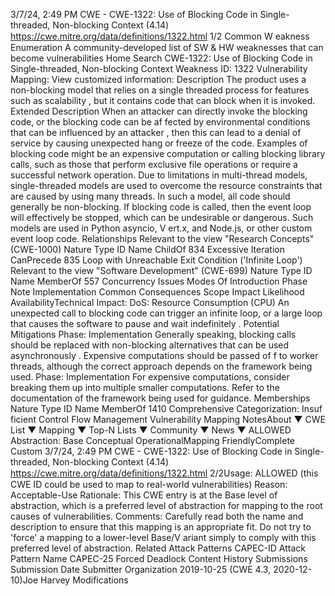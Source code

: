 3/7/24, 2:49 PM CWE - CWE-1322: Use of Blocking Code in Single-threaded, Non-blocking Context (4.14)
https://cwe.mitre.org/data/deﬁnitions/1322.html 1/2
Common W eakness Enumeration
A community-developed list of SW & HW weaknesses that can become
vulnerabilities
Home Search
CWE-1322: Use of Blocking Code in Single-threaded, Non-blocking Context
Weakness ID: 1322
Vulnerability Mapping: 
View customized information:
 Description
The product uses a non-blocking model that relies on a single threaded process for features such as scalability , but it contains code
that can block when it is invoked.
 Extended Description
When an attacker can directly invoke the blocking code, or the blocking code can be af fected by environmental conditions that can be
influenced by an attacker , then this can lead to a denial of service by causing unexpected hang or freeze of the code. Examples of
blocking code might be an expensive computation or calling blocking library calls, such as those that perform exclusive file operations
or require a successful network operation.
Due to limitations in multi-thread models, single-threaded models are used to overcome the resource constraints that are caused by
using many threads. In such a model, all code should generally be non-blocking. If blocking code is called, then the event loop will
effectively be stopped, which can be undesirable or dangerous. Such models are used in Python asyncio, V ert.x, and Node.js, or
other custom event loop code.
 Relationships
 Relevant to the view "Research Concepts" (CWE-1000)
Nature Type ID Name
ChildOf 834 Excessive Iteration
CanPrecede 835 Loop with Unreachable Exit Condition ('Infinite Loop')
 Relevant to the view "Software Development" (CWE-699)
Nature Type ID Name
MemberOf 557 Concurrency Issues
 Modes Of Introduction
Phase Note
Implementation
 Common Consequences
Scope Impact Likelihood
AvailabilityTechnical Impact: DoS: Resource Consumption (CPU)
An unexpected call to blocking code can trigger an infinite loop, or a large loop that causes the software
to pause and wait indefinitely .
 Potential Mitigations
Phase: Implementation
Generally speaking, blocking calls should be replaced with non-blocking alternatives that can be used asynchronously .
Expensive computations should be passed of f to worker threads, although the correct approach depends on the framework
being used.
Phase: Implementation
For expensive computations, consider breaking them up into multiple smaller computations. Refer to the documentation of the
framework being used for guidance.
 Memberships
Nature Type ID Name
MemberOf 1410 Comprehensive Categorization: Insuf ficient Control Flow Management
 Vulnerability Mapping NotesAbout ▼ CWE List ▼ Mapping ▼ Top-N Lists ▼ Community ▼ News ▼
ALLOWED
Abstraction: Base
Conceptual OperationalMapping
FriendlyComplete Custom
3/7/24, 2:49 PM CWE - CWE-1322: Use of Blocking Code in Single-threaded, Non-blocking Context (4.14)
https://cwe.mitre.org/data/deﬁnitions/1322.html 2/2Usage: ALLOWED (this CWE ID could be used to map to real-world vulnerabilities)
Reason: Acceptable-Use
Rationale:
This CWE entry is at the Base level of abstraction, which is a preferred level of abstraction for mapping to the root causes of
vulnerabilities.
Comments:
Carefully read both the name and description to ensure that this mapping is an appropriate fit. Do not try to 'force' a mapping to a
lower-level Base/V ariant simply to comply with this preferred level of abstraction.
 Related Attack Patterns
CAPEC-ID Attack Pattern Name
CAPEC-25 Forced Deadlock
 Content History
 Submissions
Submission Date Submitter Organization
2019-10-25
(CWE 4.3, 2020-12-10)Joe Harvey
 Modifications